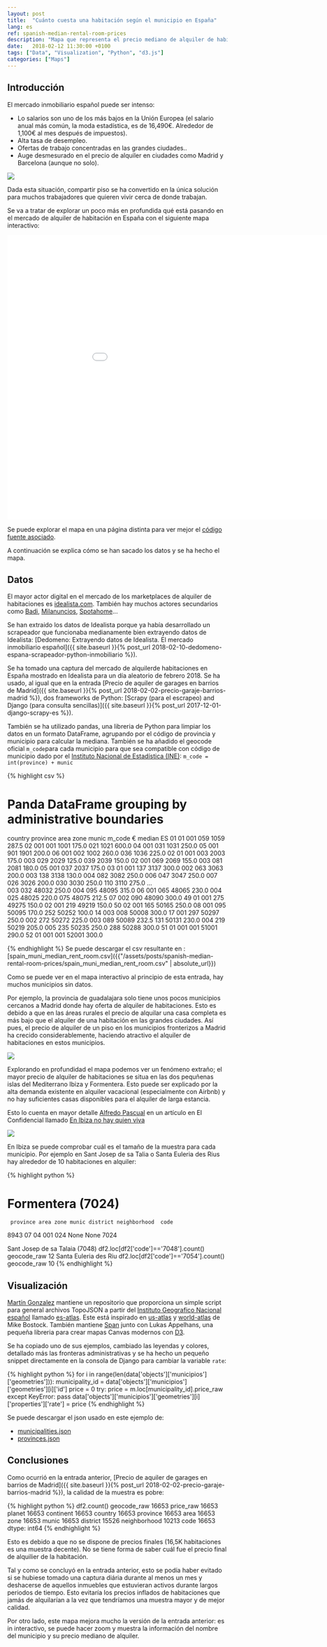 ```yaml
---
layout: post
title:  "Cuánto cuesta una habitación según el municipio en España"
lang: es
ref: spanish-median-rental-room-prices
description: "Mapa que representa el precio mediano de alquiler de habitaciones en España."
date:   2018-02-12 11:30:00 +0100
tags: ["Data", "Visualization", "Python", "d3.js"]  
categories: ["Maps"]
---
```

## Introducción

El mercado inmobiliario español puede ser intenso:
* Lo salarios son uno de los más bajos en la Unión Europea (el salario anual más común, la moda estadística, es de 16,490€. Alrededor de 1,100€ al mes después de impuestos).
* Alta tasa de desempleo.
* Ofertas de trabajo concentradas en las grandes ciudades..
* Auge desmesurado en el precio de alquiler en ciudades como Madrid y Barcelona (aunque no solo).

<div class="full">
    <img class="img-fluid" src="/assets/posts/{{page.ref}}/barcelona-room-rent.png">
</div>

Dada esta situación, compartir piso se ha convertido en la única solución para muchos trabajadores que quieren vivir cerca de donde trabajan.

Se va a tratar de explorar un poco más en profundida qué está pasando en el mercado de alquiler de habitación en España con el siguiente mapa interactivo:

<iframe id="js-iframe" class="container-fluid" sandbox="allow-popups allow-scripts allow-forms allow-same-origin" src="/assets/posts/spanish-median-rental-room-prices/playground.html" marginwidth="0" marginheight="0" style="height:650px; border:none;width: 990px; display: block; margin: 0px auto; " scrolling="no"></iframe>

Se puede explorar el mapa en una página distinta para ver mejor el [código fuente asociado](/assets/posts/spanish-median-rental-room-prices/playground.html).

A continuación se explica cómo se han sacado los datos y se ha hecho el mapa.
## Datos
El mayor actor digital en el mercado de los marketplaces de alquiler de habitaciones es [idealista.com](https://www.idealista.com). También hay muchos actores secundarios como [Badi](https://badiapp.com/), [Milanuncios](https://www.milanuncios.com/pisos-compartidos/), [Spotahome](https://www.spotahome.com/es/alquiler/madrid/habitaciones-amuebladas)...

Se han extraido los datos de Idealista porque ya había desarrollado un scrapeador que funcionaba medianamente bien extrayendo datos de Idealista: [Dedomeno: Extrayendo datos de Idealista. El mercado inmobiliario español]({{ site.baseurl }}{% post_url 2018-02-10-dedomeno-espana-scrapeador-python-inmobiliario %}).

Se ha tomado una captura del mercado de alquilerde habitaciones en España mostrado en Idealista para un día aleatorio de febrero 2018. Se ha usado, al igual que en la entrada [Precio de aquiler de garages en barrios de Madrid]({{ site.baseurl }}{% post_url 2018-02-02-precio-garaje-barrios-madrid %}), dos frameworks de Python: [Scrapy (para el escrapeo) and Django (para consulta sencillas)]({{ site.baseurl }}{% post_url 2017-12-01-django-scrapy-es %}).

También se ha utilizado pandas, una libreria de Python para limpiar los datos en un formato DataFrame, agrupando por el código de provincia y municipio para calcular la mediana. También se ha añadido el geocode oficial `m_code`para cada municipio para que sea compatible con código de municipio dado por el [Instituto Nacional de Estadística (INE)](http://www.ine.es/): `m_code = int(province) + munic`

{% highlight csv %}
# Panda DataFrame grouping by administrative boundaries
country  province  area  zone  munic  m_code     € median
ES       01        01    001   059    1059     287.5
                   02    001   001    1001     175.0
                               021    1021     600.0
                   04    001   031    1031     250.0
                   05    001   901    1901     200.0
                   06    001   002    1002     260.0
                               036    1036     225.0
         02        01    001   003    2003     175.0
                         003   029    2029     125.0
                               039    2039     150.0
                   02    001   069    2069     155.0
                         003   081    2081     180.0
                   05    001   037    2037     175.0
         03        01    001   137    3137     300.0
                         002   063    3063     200.0
                         003   138    3138     130.0
                         004   082    3082     250.0
                         006   047    3047     250.0
                         007   026    3026     200.0
                               030    3030     250.0
                               110    3110     275.0
                                               ...  
                         003   032    48032    250.0
                         004   095    48095    315.0
                   06    001   065    48065    230.0
                         004   025    48025    220.0
                               075    48075    212.5
                   07    002   090    48090    300.0
         49        01    001   275    49275    150.0
                   02    001   219    49219    150.0
         50        02    001   165    50165    250.0
                   08    001   095    50095    170.0
                               252    50252    100.0
                   14    003   008    50008    300.0
                   17    001   297    50297    250.0
                         002   272    50272    225.0
                         003   089    50089    232.5
                               131    50131    230.0
                         004   219    50219    205.0
                         005   235    50235    250.0
                               288    50288    300.0
         51        01    001   001    51001    290.0
         52        01    001   001    52001    300.0
  
{% endhighlight %}
Se puede descargar el csv resultante en :
[spain_muni_median_rent_room.csv]({{"/assets/posts/spanish-median-rental-room-prices/spain_muni_median_rent_room.csv" | absolute_url}})

Como se puede ver en el mapa interactivo al principio de esta entrada, hay muchos municipios sin datos.

Por ejemplo, la provincia de guadalajara solo tiene unos pocos municipios cercanos a Madrid donde hay oferta de alquiler de habitaciones. Esto es debido a que en las áreas rurales el precio de alquilar una casa completa es más bajo que el alquiler de una habitación en las grandes ciudades.
Así pues, el precio de alquiler de un piso en los municipios fronterizos a Madrid ha crecido considerablemente, haciendo atractivo el alquiler de habitaciones en estos municipios.

<div class="full">
    <img class="img-fluid" src="/assets/posts/{{page.ref}}/guadalajara-room-rent.png">
</div>

Explorando en profundidad el mapa podemos ver un fenómeno extraño; el mayor precio de alquiler de habitaciones se situa en las dos pequñenas islas del Mediterrano Ibiza y Formentera.
Esto puede ser explicado por la alta demanda existente en alquiler vacacional (especialmente con Airbnb) y no hay suficientes casas disponibles para el alquiler de larga estancia.

Esto lo cuenta en mayor detalle [Alfredo Pascual](http://www.twitter.com/Guyb) en un artículo en El Confidencial llamado [En Ibiza no hay quien viva](https://www.elconfidencial.com/vivienda/2017-03-05/ibiza-alquiler-apartamento-turismo_1341558/)

<div class="full">
    <img class="img-fluid" src="/assets/posts/{{page.ref}}/formentera-room-rent.png">
</div>

En Ibiza se puede comprobar cuál es el tamaño de la muestra para cada municipio. Por ejemplo en Sant Josep de sa Talia o Santa Euleria des Rius hay alrededor de 10 habitaciones en alquiler:

{% highlight python %}
# Formentera (7024)
     province area zone munic district neighborhood  code  
8943       07   04  001   024     None         None  7024

Sant Josep de sa Talaia (7048)
df2.loc[df2['code']=='7048'].count()
geocode_raw     12
Santa Euleria des Riu
df2.loc[df2['code']=='7054'].count()
geocode_raw     10
{% endhighlight %}

## Visualización 
[Martín Gonzalez](https://github.com/martgnz) mantiene un repositorio que proporciona un simple script para general archivos TopoJSON a partir del [Instituto Geografico Nacional español](http://www.ign.es/ign/main/index.do) llamado [es-atlas](https://github.com/martgnz/es-atlas). Este está inspirado en [us-atlas](https://github.com/topojson/us-atlas) y [world-atlas](https://github.com/topojson/us-atlas) de Mike Bostock.
También mantiene [Span](https://github.com/newsappsio/spam) junto con Lukas Appelhans, una pequeña libreria para crear mapas Canvas modernos con [D3](https://github.com/d3/d3).

Se ha copiado uno de sus ejemplos, cambiado las leyendas y colores, detallado más las fronteras administrativas y se ha hecho un pequeño snippet directamente en la consola de Django para cambiar la variable `rate`:

{% highlight python %}
for i in range(len(data['objects']['municipios']['geometries'])):
    municipality_id = data['objects']['municipios']['geometries'][i]['id']
    price = 0
    try:
        price = m.loc[municipality_id].price_raw
    except KeyError:
        pass
    data['objects']['municipios']['geometries'][i]['properties']['rate'] = price
{% endhighlight %}

Se puede descargar el json usado en este ejemplo de:
* [municipalities.json](/assets/posts/{{page.ref}}/municipalities.json)
* [provinces.json](/assets/posts/{{page.ref}}/provinces.json)

## Conclusiones

Como ocurrió en la entrada anterior, [Precio de aquiler de garages en barrios de Madrid]({{ site.baseurl }}{% post_url 2018-02-02-precio-garaje-barrios-madrid %}), la calidad de la muestra es pobre:

{% highlight python %}
df2.count()
geocode_raw     16653
price_raw       16653
planet          16653
continent       16653
country         16653
province        16653
area            16653
zone            16653
munic           16653
district        15526
neighborhood    10213
code            16653
dtype: int64
{% endhighlight %}

Esto es debido a que no se dispone de precios finales (16,5K habitaciones es una muestra decente). No se tiene forma de saber cuál fue el precio final de alquilier de la habitación.

Tal y como se concluyó en la entrada anterior, esto se podía haber evitado si se hubiese tomado una captura diária durante al menos un mes y deshacerse de aquellos inmuebles que estuvieran activos durante largos periodos de tiempo. Esto evitaría los precios inflados de habitaciones que jamás de alquilarían a la vez que tendríamos una muestra mayor y de mejor calidad.

Por otro lado, este mapa mejora mucho la versión de la entrada anterior: es in interactivo, se puede hacer zoom y muestra la información del nombre del municipio y su precio mediano de alquiler.
